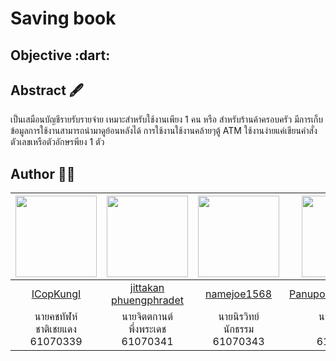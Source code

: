 <h1>Saving book</h1>

<h2>Objective :dart:</h2> 

<h2>Abstract 🖋</h2>

เป็นเสมือนบัญชีรายรับรายจ่าย เหมาะสำหรับใช้งานเพียง 1 คน หรือ สำหรับร้านค้าครอบครัว มีการเก็บข้อมูลการใช้งานสามารถนำมาดูย้อนหลังได้ การใช้งานใช้งานคล้ายๆตู้ ATM ใช้งานง่ายแค่เขียนคำสั่งตัวเลขเหรือตัวอักษรพียง 1 ตัว

<h2>Author 👨‍💻</h2>

|<img src="https://avatars1.githubusercontent.com/u/44992872?s=460&v=4" width="130px" height="130px">|<img src="" width="130px" height="130px">|<img src="https://avatars3.githubusercontent.com/u/42908510?s=400&v=4" width="130px" height="130px">|<img src="https://avatars2.githubusercontent.com/u/42969697?s=400&u=a5502e6ff846c36e656cfa4a1e2f261e5cd2efcb&v=4" width="130px" height="130px">|
|:---:|:---:|:---:|:---:|
|[ICopKungI](https://github.com/ICopKungI)|[jittakan phuengphradet](https://github.com/bombay341)|[namejoe1568](https://github.com/namejoe1568)|[PanupongSoongwiriya](https://github.com/PanupongSoongwiriya)|
|นายคชทัฬห์<br>ชาติเชยแดง<br>61070339|นายจิตตกานต์<br>พึ่งพระเดช<br>61070341|นายนิรวิทย์<br>นักธรรม<br>61070343|นายภาณุพงศ์<br>สูงวิริยะ<br>61070345|

